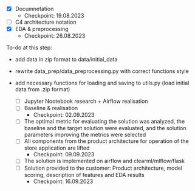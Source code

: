   - [x] Documnetation
    - Checkpoint: 19.08.2023
  - [ ] C4 architecture notation
  - [x] EDA & preprocessing
    - Checkpoint: 26.08.2023

  To-do at this step:
- add data in zip format to data/initial_data
- rewrite data_prep/data_preprocessing.py with correct functions style
- add necessary functions for loading and saving to utils.py (load initial data from .zip format)


  - [ ] Jupyter Nootebook research + Airflow realisation
  - [ ] Baseline & realisation
    - Checkpoint: 02.09.2023
  - [ ] The optimal metric for evaluating the solution was analyzed, the baseline and the target solution were evaluated, and the solution parameters improving the metrics were selected
  - [ ] All components from the product architecture for operation of the store application are lifted
    - Checkpoint: 09.09.2023
  - [ ] The solution is implemented on airflow and clearml/mlflow/flask
  - [ ] Solution provided to the customer: Product architecture, model scoring, description of features and EDA results
    - Checkpoint: 16.09.2023
